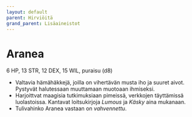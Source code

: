 ```yaml
---
layout: default
parent: Hirviöitä
grand_parent: Lisäaineistot
---
```


# Aranea

6 HP, 13 STR, 12 DEX, 15 WIL, puraisu (d8)

- Valtavia hämähäkkejä, joilla on vihertävän musta iho ja suuret aivot. Pystyvät halutessaan muuttamaan muotoaan ihmiseksi.
- Harjoittvat maagisia tutkimuksiaan pimeissä, verkkojen täyttämissä luolastoissa. Kantavat loitsukirjoja _Lumous_ ja _Käsky_ aina mukanaan.
- Tulivahinko Aranea vastaan on _vahvennettu_.